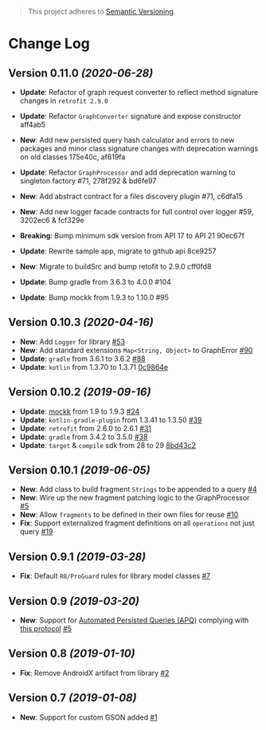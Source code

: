 > This project adheres to [Semantic Versioning](http://semver.org/).

Change Log
==========

Version 0.11.0 *(2020-06-28)*
----------------------------

- **Update**: Refactor of graph request converter to reflect method signature changes in `retrofit 2.9.0`

- **Update**: Refactor `GraphConverter` signature and expose constructor aff4ab5

- **New**: Add new persisted query hash calculator and errors to new packages and minor class signature changes with deprecation warnings on old classes 175e40c, af619fa

- **Update**: Refactor `GraphProcessor` and add deprecation warning to singleton factory #71, 278f292 & bd6fe97

- **New**: Add abstract contract for a files discovery plugin #71,  c6dfa15

- **New**: Add new logger facade contracts for full control over logger #59, 3202ec6 & fcf329e

- **Breaking**: Bump minimum sdk version from API 17 to API 21 90ec67f

- **Update**: Rewrite sample app, migrate to github api 8ce9257

- **New**: Migrate to buildSrc and bump retofit to 2.9.0 cff0fd8

- **Update**: Bump gradle from 3.6.3 to 4.0.0 #104

- **Update**: Bump mockk from 1.9.3 to 1.10.0 #95

Version 0.10.3 *(2020-04-16)*
----------------------------

* **New**: Add `Logger` for library [#53](https://github.com/AniTrend/retrofit-graphql/pull/53)
* **New**: Add standard extensions `Map<String, Object>` to GraphError [#90](https://github.com/AniTrend/retrofit-graphql/pull/90)
* **Update**: `gradle` from 3.6.1 to 3.6.2 [#88](https://github.com/AniTrend/retrofit-graphql/pull/88)
* **Update**: `kotlin` from 1.3.70 to 1.3.71 [0c9864e](https://github.com/AniTrend/retrofit-graphql/commit/0c9864e7a0941cd400cd88f2fa24125b51308e02)

Version 0.10.2 *(2019-09-16)*
----------------------------

* **Update**: [mockk](https://github.com/mockk/mockk) from 1.9 to 1.9.3 [#24](https://github.com/AniTrend/retrofit-graphql/pull/24)
* **Update**: `kotlin-gradle-plugin` from 1.3.41 to 1.3.50 [#39](https://github.com/AniTrend/retrofit-graphql/pull/39)
* **Update**: `retrofit` from 2.6.0 to 2.6.1 [#31](https://github.com/AniTrend/retrofit-graphql/pull/31)
* **Update**: `gradle` from 3.4.2 to 3.5.0 [#38](https://github.com/AniTrend/retrofit-graphql/pull/38)
* **Update**: `target` & `compile` sdk from 28 to 29 [8bd43c2](https://github.com/AniTrend/retrofit-graphql/commit/8bd43c226064f6819ae8c0fb72e8e233e06dbfdc)

Version 0.10.1 *(2019-06-05)*
----------------------------

* **New**: Add class to build fragment `Strings` to be appended to a query [#4](https://github.com/AniTrend/retrofit-graphql/pull/4)
* **New**: Wire up the new fragment patching logic to the GraphProcessor [#5](https://github.com/AniTrend/retrofit-graphql/pull/5)
* **New**: Allow `fragments` to be defined in their own files for reuse [#10](https://github.com/AniTrend/retrofit-graphql/pull/10)
* **Fix**: Support externalized fragment definitions on all `operations` not just query [#19](https://github.com/AniTrend/retrofit-graphql/pull/19)

Version 0.9.1 *(2019-03-28)*
----------------------------

* **Fix**: Default `R8/ProGuard` rules for library model classes [#7](https://github.com/AniTrend/retrofit-graphql/pull/7)

Version 0.9 *(2019-03-20)*
----------------------------

* **New**: Support for [Automated Persisted Queries (APQ)](https://blog.apollographql.com/improve-graphql-performance-with-automatic-persisted-queries-c31d27b8e6ea) complying with [this protocol](https://github.com/apollographql/apollo-link-persisted-queries) [#5](https://github.com/AniTrend/retrofit-graphql/pull/5)

Version 0.8 *(2019-01-10)*
----------------------------

* **Fix**: Remove AndroidX artifact from library [#2](https://github.com/AniTrend/retrofit-graphql/pull/2)

Version 0.7 *(2019-01-08)*
----------------------------

* **New**: Support for custom GSON added [#1](https://github.com/AniTrend/retrofit-graphql/pull/1)